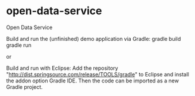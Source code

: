 open-data-service
=================

Open Data Service



Build and run the (unfinished) demo application via Gradle:
gradle build
gradle run

or

Build and run with Eclipse:
Add the repository "http://dist.springsource.com/release/TOOLS/gradle" to Eclipse and install the addon option Gradle IDE.
Then the code can be imported as a new Gradle project.
